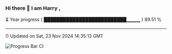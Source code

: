 ### Hi there 👋 I am Harry , 

⏳ Year progress { ██████████████████████████▁▁▁▁ } 89.51 %

---

⏰ Updated on Sat, 23 Nov 2024 14:35:13 GMT

![Progress Bar CI](https://github.com/duykhang68/duykhang68/workflows/Progress%20Bar%20CI/badge.svg)
